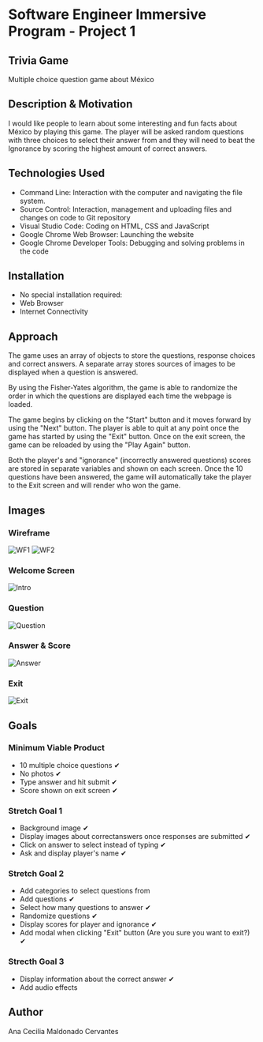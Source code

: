 # Software Engineer Immersive Program - Project 1
## Trivia Game
Multiple choice question game about México

## Description & Motivation
I would like people to learn about some interesting and fun facts about México by playing this game. The player will be asked random questions with three choices to select their answer from and they will need to beat the Ignorance by scoring the highest amount of correct answers.

## Technologies Used
+ Command Line: Interaction with the computer and navigating the file system.
+ Source Control: Interaction, management and uploading files and changes on code to Git repository
+ Visual Studio Code: Coding on HTML, CSS and JavaScript
+ Google Chrome Web Browser: Launching the website
+ Google Chrome Developer Tools: Debugging and solving problems in the code

## Installation
+ No special installation required:
+ Web Browser
+ Internet Connectivity

## Approach
The game uses an array of objects to store the questions, response choices and correct answers. A separate array stores sources of images to be displayed when a 
question is answered.

By using the Fisher-Yates algorithm, the game is able to randomize the order in which the questions are displayed each time the webpage is loaded.

The game begins by clicking on the "Start" button and it moves forward by using the "Next" button. The player is able to quit at any point once the game has 
started by using the "Exit" button. Once on the exit screen, the game can be reloaded by using the "Play Again" button.

Both the player's and "ignorance" (incorrectly answered questions) scores are stored in separate variables and shown on each screen. Once the 10 questions have been 
answered, the game will automatically take the player to the Exit screen and will render who won the game.

## Images
### Wireframe
![WF1](/readme_images/wireframe1.jpeg)
![WF2](/readme_images/wireframe2.jpeg)

### Welcome Screen
![Intro](/readme_images/Intro.png)

### Question
![Question](/readme_images/Question.png)

### Answer & Score
![Answer](/readme_images/Answer.png)

### Exit
![Exit](/readme_images/Exit.png)

## Goals
### Minimum Viable Product
+ 10 multiple choice questions ✔︎
+ No photos ✔︎
+ Type answer and hit submit ✔︎
+ Score shown on exit screen ✔︎
### Stretch Goal 1
+ Background image  ✔︎
+ Display images about correctanswers once responses are submitted ✔︎
+ Click on answer to select instead of typing ✔︎
+ Ask and display player's name ✔︎
### Stretch Goal 2
+ Add categories to select questions from
+ Add questions ✔︎
+ Select how many questions to answer ✔︎
+ Randomize questions ✔︎
+ Display scores for player and ignorance ✔︎
+ Add modal when clicking "Exit" button (Are you sure you want to exit?) ✔︎
### Strecth Goal 3
+ Display information about the correct answer ✔︎
+ Add audio effects

## Author
Ana Cecilia Maldonado Cervantes